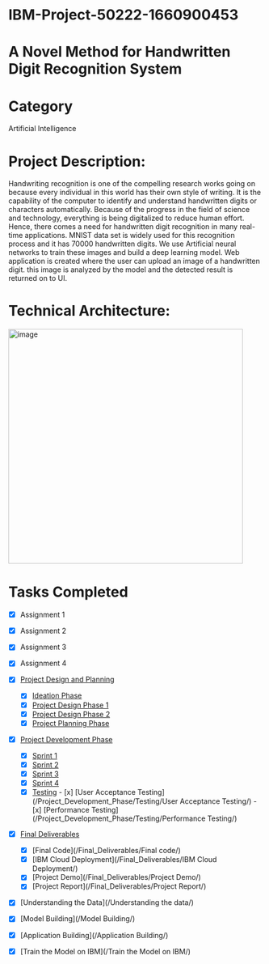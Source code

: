 # IBM-Project-50222-1660900453
# A Novel Method for Handwritten Digit Recognition System

# Category
Artificial Intelligence
# Project Description:

Handwriting recognition is one of the compelling research works going on because every individual in this world has their own style of writing. It is the capability of the computer to identify and understand handwritten digits or characters automatically. Because of the progress in the field of science and technology, everything is being digitalized to reduce human effort. Hence, there comes a need for handwritten digit recognition in many real-time applications. MNIST data set is widely used for this recognition process and it has 70000 handwritten digits. We use Artificial neural networks to train these images and build a deep learning model. Web application is created where the user can upload an image of a handwritten digit. this image is analyzed by the model and the detected result is returned on to UI.

# Technical Architecture:

<img width="464" alt="image" src="https://user-images.githubusercontent.com/61909580/189519047-9d40f0d5-09d1-4b91-8294-5a4863e04466.png">

# Tasks Completed

- [x] Assignment 1
- [x] Assignment 2
- [x] Assignment 3
- [x] Assignment 4
- [x] [Project Design and Planning](/Project_Design_and_Planning/)
    - [x] [Ideation Phase](/Project_Design_and_Planning/Ideation_phase/)
    - [x] [Project Design Phase 1](/Project_Design_and_Planning/Project_Design_Phase_1/)
    - [x] [Project Design Phase 2](/Project_Design_and_Planning/Project_Design_Phase_2/)
    - [x] [Project Planning Phase](/Project_Design_and_Planning/Project_Planning/)
- [x] [Project Development Phase](/Project_Development_Phase/)
    - [x] [Sprint 1](/Project_Development_Phase/Sprint_1/)
    - [x] [Sprint 2](/Project_Development_Phase/Sprint_2/)
    - [x] [Sprint 3](/Project_Development_Phase/Sprint_3/)
    - [x] [Sprint 4](/Project_Development_Phase/Sprint_4/)
    - [x] [Testing](/Project_Development_Phase/Testing/)
           - [x] [User Acceptance Testing](/Project_Development_Phase/Testing/User Acceptance Testing/)
           - [x] [Performance Testing](/Project_Development_Phase/Testing/Performance Testing/)
- [x] [Final Deliverables](/Final_Deliverables/)
     - [x] [Final Code](/Final_Deliverables/Final code/)
     - [x] [IBM Cloud Deployment](/Final_Deliverables/IBM Cloud Deployment/)
     - [x] [Project Demo](/Final_Deliverables/Project Demo/)
     - [x] [Project Report](/Final_Deliverables/Project Report/)
- [x] [Understanding the Data](/Understanding the data/)
- [x] [Model Building](/Model Building/)
- [x] [Application Building](/Application Building/)
- [x] [Train the Model on IBM](/Train the Model on IBM/)


